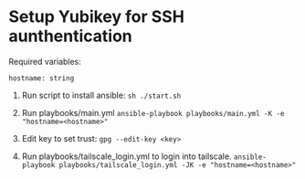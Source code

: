 # Setup Yubikey for SSH aunthentication

Required variables:

    hostname: string

1. Run script to install ansible:
    `sh ./start.sh`

2. Run playbooks/main.yml
    `ansible-playbook playbooks/main.yml -K -e "hostname=<hostname>"`

3. Edit key to set trust:
    `gpg --edit-key <key>`

4. Run playbooks/tailscale_login.yml to login into tailscale.
    `ansible-playbook playbooks/tailscale_login.yml -JK -e "hostname=<hostname>"`

